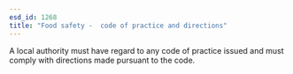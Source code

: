 ```yaml
---
esd_id: 1268
title: "Food safety -  code of practice and directions"
---
```


A local authority must have regard to any code of practice issued and must comply with directions made pursuant to the code. 

